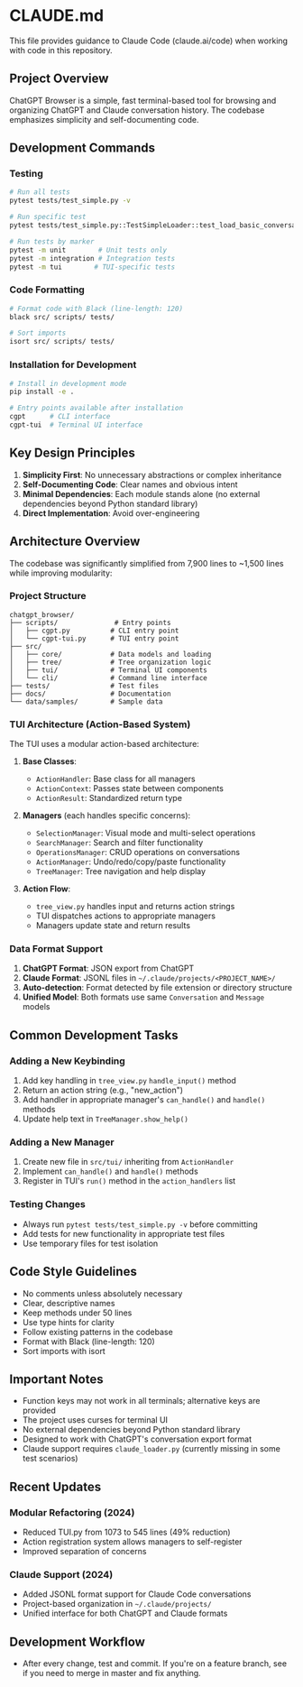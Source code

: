 # CLAUDE.md

This file provides guidance to Claude Code (claude.ai/code) when working with code in this repository.

## Project Overview

ChatGPT Browser is a simple, fast terminal-based tool for browsing and organizing ChatGPT and Claude conversation history. The codebase emphasizes simplicity and self-documenting code.

## Development Commands

### Testing
```bash
# Run all tests
pytest tests/test_simple.py -v

# Run specific test
pytest tests/test_simple.py::TestSimpleLoader::test_load_basic_conversation -v

# Run tests by marker
pytest -m unit        # Unit tests only
pytest -m integration # Integration tests
pytest -m tui        # TUI-specific tests
```

### Code Formatting
```bash
# Format code with Black (line-length: 120)
black src/ scripts/ tests/

# Sort imports
isort src/ scripts/ tests/
```

### Installation for Development
```bash
# Install in development mode
pip install -e .

# Entry points available after installation
cgpt      # CLI interface
cgpt-tui  # Terminal UI interface
```

## Key Design Principles

1. **Simplicity First**: No unnecessary abstractions or complex inheritance
2. **Self-Documenting Code**: Clear names and obvious intent
3. **Minimal Dependencies**: Each module stands alone (no external dependencies beyond Python standard library)
4. **Direct Implementation**: Avoid over-engineering

## Architecture Overview

The codebase was significantly simplified from 7,900 lines to ~1,500 lines while improving modularity:

### Project Structure
```
chatgpt_browser/
├── scripts/              # Entry points
│   ├── cgpt.py          # CLI entry point
│   └── cgpt-tui.py      # TUI entry point
├── src/
│   ├── core/            # Data models and loading
│   ├── tree/            # Tree organization logic
│   ├── tui/             # Terminal UI components
│   └── cli/             # Command line interface
├── tests/               # Test files
├── docs/                # Documentation
└── data/samples/        # Sample data
```

### TUI Architecture (Action-Based System)
The TUI uses a modular action-based architecture:

1. **Base Classes**:
   - `ActionHandler`: Base class for all managers
   - `ActionContext`: Passes state between components
   - `ActionResult`: Standardized return type

2. **Managers** (each handles specific concerns):
   - `SelectionManager`: Visual mode and multi-select operations
   - `SearchManager`: Search and filter functionality
   - `OperationsManager`: CRUD operations on conversations
   - `ActionManager`: Undo/redo/copy/paste functionality
   - `TreeManager`: Tree navigation and help display

3. **Action Flow**:
   - `tree_view.py` handles input and returns action strings
   - TUI dispatches actions to appropriate managers
   - Managers update state and return results

### Data Format Support

1. **ChatGPT Format**: JSON export from ChatGPT
2. **Claude Format**: JSONL files in `~/.claude/projects/<PROJECT_NAME>/`
3. **Auto-detection**: Format detected by file extension or directory structure
4. **Unified Model**: Both formats use same `Conversation` and `Message` models

## Common Development Tasks

### Adding a New Keybinding
1. Add key handling in `tree_view.py` `handle_input()` method
2. Return an action string (e.g., "new_action")
3. Add handler in appropriate manager's `can_handle()` and `handle()` methods
4. Update help text in `TreeManager.show_help()`

### Adding a New Manager
1. Create new file in `src/tui/` inheriting from `ActionHandler`
2. Implement `can_handle()` and `handle()` methods
3. Register in TUI's `run()` method in the `action_handlers` list

### Testing Changes
- Always run `pytest tests/test_simple.py -v` before committing
- Add tests for new functionality in appropriate test files
- Use temporary files for test isolation

## Code Style Guidelines

- No comments unless absolutely necessary
- Clear, descriptive names
- Keep methods under 50 lines
- Use type hints for clarity
- Follow existing patterns in the codebase
- Format with Black (line-length: 120)
- Sort imports with isort

## Important Notes

- Function keys may not work in all terminals; alternative keys are provided
- The project uses curses for terminal UI
- No external dependencies beyond Python standard library
- Designed to work with ChatGPT's conversation export format
- Claude support requires `claude_loader.py` (currently missing in some test scenarios)

## Recent Updates

### Modular Refactoring (2024)
- Reduced TUI.py from 1073 to 545 lines (49% reduction)
- Action registration system allows managers to self-register
- Improved separation of concerns

### Claude Support (2024)
- Added JSONL format support for Claude Code conversations
- Project-based organization in `~/.claude/projects/`
- Unified interface for both ChatGPT and Claude formats

## Development Workflow

- After every change, test and commit. If you're on a feature branch, see if you need to merge in master and fix anything.